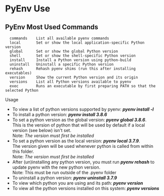 # PyEnv Use

## PyEnv Most Used Commands

```text
  commands    List all available pyenv commands
  local       Set or show the local application-specific Python version
  global      Set or show the global Python version
  shell       Set or show the shell-specific Python version
  install     Install a Python version using python-build
  uninstall   Uninstall a specific Python version
  rehash      Rehash pyenv shims (run this after installing executables)
  version     Show the current Python version and its origin
  versions    List all Python versions available to pyenv
  exec        Runs an executable by first preparing PATH so that the selected Python
```

Usage

- To view a list of python versions supported by pyenv: **_pyenv install -l_**
- To install a python version: **_pyenv install 3.8.6_**
- To set a python version as the global version: **_pyenv global 3.8.6_**.<br/>
  This is the version of python that will be used by default if a local version (see below) isn't set.<br/>Note: _The version must first be installed_
- To set a python version as the local version: **_pyenv local 3.7.9_**. <br/>The version given will be used whenever python is called from within this folder. <br/>Note: _The version must first be installed_
- After (un)installing any python version, you must run **_pyenv rehash_** to update pyenv with the new python version.<br/>Note: This must be run outside of the .pyenv folder
- To uninstall a python version: **_pyenv uninstall 3.7.9_**
- To view which python you are using and its path: **_pyenv version_**
- To view all the python versions installed on this system: **_pyenv versions_**
